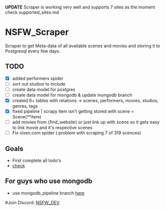 **UPDATE** 
Scraper is working very well and supports 7 sites as the moment check supported_sites.md

# NSFW_Scraper
Scraper to get Meta-data of all available scenes and movies and storing it to Postgresql every few days.

## TODO
- [x] added performers spider
- [ ] sort out studios to include
- [ ] create data model for postgres
- [ ] create data model for mongodb & update mongodb branch
- [x] created 6+ tables with relations -> scenes, performers, movies, studios, genres, tags
- [x] fixed pipeline | scrapy item isn't getting stored with scene = Scene(**item) 
- [ ] add movies from {find_website} or just link up with scene so it gets easy to link movie and it's respective scenes
- [ ] Fix vixen.com spider ( problem with scraping 7 of 319 scences)

## Goals
- First complete all todo's
- [check](https://www.writeurl.com/text/dxuu42cgxbhikxcpt62u/muflr3x9oygl98cm7skz)

## For guys who use mongodb
- use mongodb_pipeline branch [here](https://github.com/nsfwapp/NSFW_Scraper/tree/mongo-atlas_Pipeline)

#Join Discord: [NSFW_DEV](https://discord.gg/7GgzeRAZ7P)
